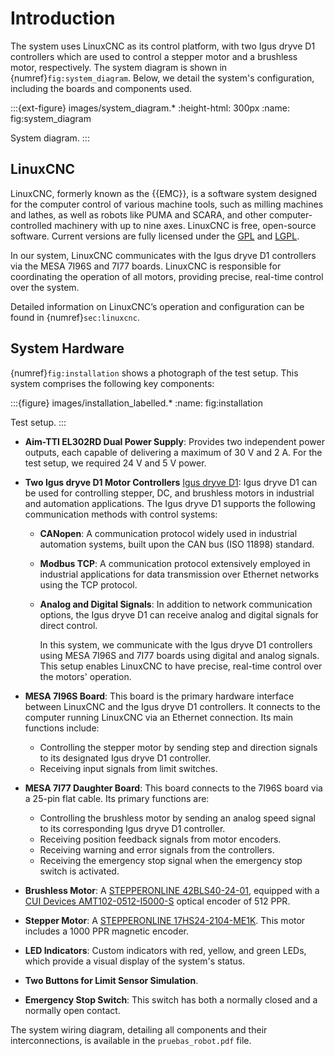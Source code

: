 # Introduction

The system uses LinuxCNC as its control platform, with two Igus dryve D1 controllers which are used to control a stepper motor and a brushless motor, respectively. The system diagram is shown in {numref}`fig:system_diagram`. Below, we detail the system's configuration, including the boards and components used.

:::{ext-figure} images/system_diagram.\*
:height-html: 300px
:name: fig:system_diagram

System diagram.
:::

## LinuxCNC

LinuxCNC, formerly known as the {{EMC}}, is a software system designed for the computer control of various machine tools, such as milling machines and lathes, as well as robots like PUMA and SCARA, and other computer-controlled machinery with up to nine axes. LinuxCNC is free, open-source software. Current versions are fully licensed under the [GPL](https://www.gnu.org/licenses/gpl.html) and [LGPL](https://gnu.org/licenses/lgpl.html).

In our system, LinuxCNC communicates with the Igus dryve D1 controllers via the MESA 7I96S and 7I77 boards. LinuxCNC is responsible for coordinating the operation of all motors, providing precise, real-time control over the system.

Detailed information on LinuxCNC’s operation and configuration can be found in {numref}`sec:linuxcnc`.

## System Hardware

{numref}`fig:installation` shows a photograph of the test setup. This system comprises the following key components:

:::{figure} images/installation_labelled.*
:name: fig:installation

Test setup.
:::

- **Aim-TTI EL302RD Dual Power Supply**: Provides two independent power outputs, each capable of delivering a maximum of 30 V and 2 A. For the test setup, we required 24 V and 5 V power.

- **Two Igus dryve D1 Motor Controllers** [Igus dryve D1](https://www.igus.eu/product/D1): Igus dryve D1 can be used for controlling stepper, DC, and brushless motors in industrial and automation applications. The Igus dryve D1 supports the following communication methods with control systems:

  - **CANopen**: A communication protocol widely used in industrial automation systems, built upon the CAN bus (ISO 11898) standard.
  - **Modbus TCP**: A communication protocol extensively employed in industrial applications for data transmission over Ethernet networks using the TCP protocol.
  - **Analog and Digital Signals**: In addition to network communication options, the Igus dryve D1 can receive analog and digital signals for direct control.

    In this system, we communicate with the Igus dryve D1 controllers using MESA 7I96S and 7I77 boards using digital and analog signals. This setup enables LinuxCNC to have precise, real-time control over the motors' operation.

- **MESA 7I96S Board**: This board is the primary hardware interface between LinuxCNC and the Igus dryve D1 controllers. It connects to the computer running LinuxCNC via an Ethernet connection. Its main functions include:

  - Controlling the stepper motor by sending step and direction signals to its designated Igus dryve D1 controller.
  - Receiving input signals from limit switches.

- **MESA 7I77 Daughter Board**: This board connects to the 7I96S board via a 25-pin flat cable. Its primary functions are:

  - Controlling the brushless motor by sending an analog speed signal to its corresponding Igus dryve D1 controller.
  - Receiving position feedback signals from motor encoders.
  - Receiving warning and error signals from the controllers.
  - Receiving the emergency stop signal when the emergency stop switch is activated.

- **Brushless Motor**: A [STEPPERONLINE 42BLS40-24-01](https://www.omc-stepperonline.com/24v-4000rpm-0-0625nm-26w-1-8a-42x42x40mm-brushless-dc-motor-42bls40-24-01), equipped with a [CUI Devices AMT102-0512-I5000-S](https://www.cuidevices.com/product/motion-and-control/rotary-encoders/incremental/modular/amt10-series) optical encoder of 512 PPR.

- **Stepper Motor**: A [STEPPERONLINE 17HS24-2104-ME1K](https://www.omc-stepperonline.com/nema-17-closed-loop-stepper-motor-65ncm-92oz-in-with-magnetic-encoder-1000ppr-4000cpr-17hs24-2104-me1k). This motor includes a 1000 PPR magnetic encoder.

- **LED Indicators**: Custom indicators with red, yellow, and green LEDs, which provide a visual display of the system's status.

- **Two Buttons for Limit Sensor Simulation**.

- **Emergency Stop Switch**: This switch has both a normally closed and a normally open contact.

The system wiring diagram, detailing all components and their interconnections, is available in the `pruebas_robot.pdf` file.

